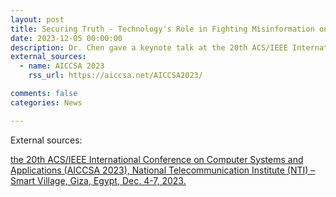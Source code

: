 ```yaml
---
layout: post
title: Securing Truth - Technology's Role in Fighting Misinformation on Social Media
date: 2023-12-05 00:00:00
description: Dr. Chen gave a keynote talk at the 20th ACS/IEEE International Conference on Computer Systems and Applications (AICCSA 2023)
external_sources:
  - name: AICCSA 2023
    rss_url: https://aiccsa.net/AICCSA2023/

comments: false
categories: News

---
```

External sources:

[the 20th ACS/IEEE International Conference on Computer Systems and Applications (AICCSA 2023), National Telecommunication Institute (NTI) – Smart Village, Giza, Egypt, Dec. 4-7, 2023.](https://aiccsa.net/AICCSA2023/)


